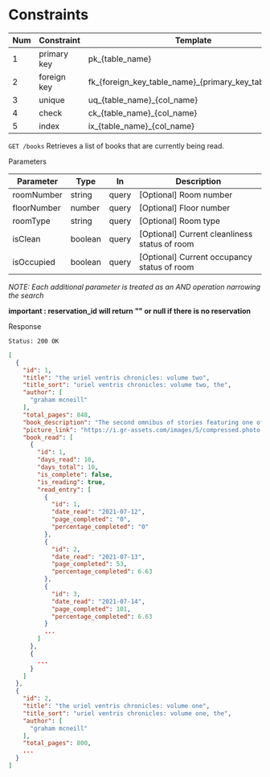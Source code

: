 # Constraints
| Num | Constraint | Template | Example |
| --- | ---------- | -------- | ------- |
| 1 | primary key | pk_{table_name} | pk_reader |
| 2 | foreign key | fk_{foreign_key_table_name}_{primary_key_table_name} | fk_reader_book |
| 3 | unique | uq_{table_name}_{col_name} | uq_reader_username |
| 4 | check | ck_{table_name}_{col_name} | ck_book_total_pages |
| 5 | index | ix_{table_name}_{col_name} | ix_reader_username


`GET /books` Retrieves a list of books that are currently being read.

Parameters

| Parameter | Type | In | Description |
| --------- | ---- | --- | ----------- |
| roomNumber | string | query | [Optional] Room number |
| floorNumber | number | query | [Optional] Floor number |
| roomType | string | query | [Optional] Room type |
| isClean | boolean | query | [Optional] Current cleanliness status of room |
| isOccupied | boolean | query | [Optional] Current occupancy status of room |

*NOTE: Each additional parameter is treated as an AND operation narrowing the search*

**important : reservation_id will return "" or null if there is no reservation**

Response

`Status: 200 OK`

```JSON
[
  {
    "id": 1,
    "title": "the uriel ventris chronicles: volume two",
    "title_sort": "uriel ventris chronicles: volume two, the",
    "author": [
      "graham mcneill"
    ],
    "total_pages": 848,
    "book_description": "The second omnibus of stories featuring one of Warhammer 40,000's most prominent characters, Ultramarine Captain Uriel     Ventris.\\n\\nThe Ultramarines are the epitome of a Space Marine Chapter. Warriors without peer, their name is a byword for discipline and honour, and their heroic deeds are legendary. \\n\\nCaptain Uriel Ventris fights to prove his worth and return to the hallowed ranks of the Chapter after his exile to the Eye of Terror. But as the Iron Warriors move against Ultramar, a grim premonition comes to light: Ventris will have a part to play in the coming war... for good or ill. The ongoing story of the Uriel Ventris continues in this omnibus edition, featuring the novels The Killing Ground, Courage and Honour and The Chapter''s Due, as well as several short stories and the classic comic 'Black Bone Road'.",
    "picture_link": "https://i.gr-assets.com/images/S/compressed.photo.goodreads.com/books/1561287919l/44180905.jpg",
    "book_read": [
      {
        "id": 1,
        "days_read": 10,
        "days_total": 10,
        "is_complete": false,
        "is_reading": true,
        "read_entry": [
          {
            "id": 1,
            "date_read": "2021-07-12",
            "page_completed": "0",
            "percentage_completed": "0"
          },
          {
            "id": 2,
            "date_read": "2021-07-13",
            "page_completed": 53,
            "percentage_completed": 6.63
          },
          {
            "id": 3,
            "date_read": "2021-07-14",
            "page_completed": 101,
            "percentage_completed": 6.63
          }
          ...
        ]
      },
      {
        ...
      }
    ]
  },
  {
    "id": 2,
    "title": "the uriel ventris chronicles: volume one",
    "title_sort": "uriel ventris chronicles: volume one, the",
    "author": [
      "graham mcneill"
    ],
    "total_pages": 800,
    ...
  }
]
```